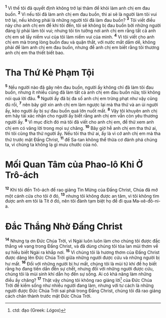 <sup><b>1</b></sup> Vì thế tôi đã quyết định không trở lại thăm để khỏi làm anh chị em đau buồn. <sup><b>2</b></sup> Vì nếu tôi đã làm anh chị em đau buồn, thì ai sẽ là người làm tôi vui trở lại, nếu không phải là những người tôi đã làm đau buồn? <sup><b>3</b></sup> Tôi viết điều này cho anh chị em để khi tôi đến, tôi sẽ không bị đau buồn bởi những người đáng lý phải làm tôi vui; nhưng tôi tin tưởng nơi anh chị em rằng tất cả anh chị em sẽ lấy niềm vui của tôi làm niềm vui của mình. <sup><b>4</b></sup> Vì tôi viết cho anh chị em mà trong lòng buồn đau và quặn thắt, với nước mắt dầm dề, không phải để làm anh chị em đau buồn, nhưng để anh chị em biết rằng tôi thương anh chị em tha thiết biết bao.


# Tha Thứ Kẻ Phạm Tội
<sup><b>5</b></sup> Nếu người nào đã gây nên đau buồn, người ấy không chỉ đã làm tôi đau buồn, nhưng ít nhiều cũng đã làm tất cả anh chị em đau buồn nữa; tôi không nói quá lời đâu. <sup><b>6</b></sup> Người ấy đã bị đa số anh chị em trừng phạt như vậy cũng đủ rồi, <sup><b>7</b></sup> nên bây giờ xin anh chị em làm ngược lại mà tha thứ và an ủi người ấy, kẻo người ấy bị sự đau buồn quá lớn nuốt mất. <sup><b>8</b></sup> Vậy tôi khuyên anh chị em hãy tái xác nhận cho người ấy biết rằng anh chị em vẫn còn yêu thương người ấy. <sup><b>9</b></sup> Vì mục đích đó mà tôi đã viết cho anh chị em, để thử xem anh chị em có vâng lời trong mọi sự chăng. <sup><b>10</b></sup> Bây giờ hễ anh chị em tha thứ ai, thì tôi cũng tha thứ người ấy. Nếu tôi tha thứ ai, ấy là vì cớ anh chị em mà tha thứ trước mặt Ðấng Christ, <sup><b>11</b></sup> để Sa-tan không thể thừa cơ đánh phá chúng ta, vì chúng ta không lạ gì mưu chước của nó.


# Mối Quan Tâm của Phao-lô Khi Ở Trô-ách
<sup><b>12</b></sup> Khi tôi đến Trô-ách để rao giảng Tin Mừng của Ðấng Christ, Chúa đã mở một cánh cửa cho tôi ở đó, <sup><b>13</b></sup> nhưng tôi không được an tâm, vì tôi không tìm được anh em tôi là Tít ở đó, nên tôi đành tạm biệt họ để đi qua Ma-xê-đô-ni-a.


# Ðắc Thắng Nhờ Ðấng Christ
<sup><b>14</b></sup> Nhưng tạ ơn Ðức Chúa Trời, vì Ngài luôn luôn làm cho chúng tôi được đắc thắng vẻ vang trong Ðấng Christ, và đã dùng chúng tôi tỏa lan mùi thơm về sự hiểu biết Ngài ra khắp nơi. <sup><b>15</b></sup> Vì chúng tôi là hương thơm của Ðấng Christ được dâng lên Ðức Chúa Trời giữa những người được cứu và những người bị hư mất. <sup><b>16</b></sup> Ðối với những người bị hư mất, chúng tôi là mùi tử khí để họ biết rằng họ đang tiến dần đến sự chết, nhưng đối với những người được cứu, chúng tôi là mùi sinh khí dẫn họ đến sự sống. Ai có khả năng làm những điều ấy chăng? <sup><b>17</b></sup> Thật vậy chúng tôi không rao giảng lời[^1] của Ðức Chúa Trời để kiếm sống như nhiều người đang làm, nhưng với tư cách là những người được Ðức Chúa Trời sai phái trong Ðấng Christ, chúng tôi đã rao giảng cách chân thành trước mặt Ðức Chúa Trời.

[^1]: ctd: đạo (Greek: *Lógos*)